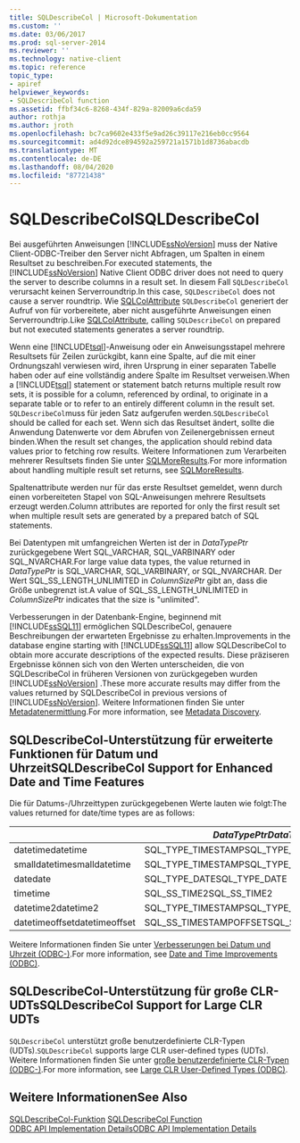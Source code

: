 ```yaml
---
title: SQLDescribeCol | Microsoft-Dokumentation
ms.custom: ''
ms.date: 03/06/2017
ms.prod: sql-server-2014
ms.reviewer: ''
ms.technology: native-client
ms.topic: reference
topic_type:
- apiref
helpviewer_keywords:
- SQLDescribeCol function
ms.assetid: ffbf34c6-8268-434f-829a-82009a6cda59
author: rothja
ms.author: jroth
ms.openlocfilehash: bc7ca9602e433f5e9ad26c39117e216eb0cc9564
ms.sourcegitcommit: ad4d92dce894592a259721a1571b1d8736abacdb
ms.translationtype: MT
ms.contentlocale: de-DE
ms.lasthandoff: 08/04/2020
ms.locfileid: "87721438"
---
```

# <a name="sqldescribecol"></a><span data-ttu-id="3657f-102">SQLDescribeCol</span><span class="sxs-lookup"><span data-stu-id="3657f-102">SQLDescribeCol</span></span>
  <span data-ttu-id="3657f-103">Bei ausgeführten Anweisungen [!INCLUDE[ssNoVersion](../../includes/ssnoversion-md.md)] muss der Native Client-ODBC-Treiber den Server nicht Abfragen, um Spalten in einem Resultset zu beschreiben.</span><span class="sxs-lookup"><span data-stu-id="3657f-103">For executed statements, the [!INCLUDE[ssNoVersion](../../includes/ssnoversion-md.md)] Native Client ODBC driver does not need to query the server to describe columns in a result set.</span></span> <span data-ttu-id="3657f-104">In diesem Fall `SQLDescribeCol` verursacht keinen Serverroundtrip.</span><span class="sxs-lookup"><span data-stu-id="3657f-104">In this case, `SQLDescribeCol` does not cause a server roundtrip.</span></span> <span data-ttu-id="3657f-105">Wie [SQLColAttribute](sqlnumresultcols.md) `SQLDescribeCol` generiert der Aufruf von für vorbereitete, aber nicht ausgeführte Anweisungen einen Serverroundtrip.</span><span class="sxs-lookup"><span data-stu-id="3657f-105">Like [SQLColAttribute](sqlnumresultcols.md), calling `SQLDescribeCol` on prepared but not executed statements generates a server roundtrip.</span></span>  
  
 <span data-ttu-id="3657f-106">Wenn eine [!INCLUDE[tsql](../../includes/tsql-md.md)]-Anweisung oder ein Anweisungsstapel mehrere Resultsets für Zeilen zurückgibt, kann eine Spalte, auf die mit einer Ordnungszahl verwiesen wird, ihren Ursprung in einer separaten Tabelle haben oder auf eine vollständig andere Spalte im Resultset verweisen.</span><span class="sxs-lookup"><span data-stu-id="3657f-106">When a [!INCLUDE[tsql](../../includes/tsql-md.md)] statement or statement batch returns multiple result row sets, it is possible for a column, referenced by ordinal, to originate in a separate table or to refer to an entirely different column in the result set.</span></span> <span data-ttu-id="3657f-107">`SQLDescribeCol`muss für jeden Satz aufgerufen werden.</span><span class="sxs-lookup"><span data-stu-id="3657f-107">`SQLDescribeCol` should be called for each set.</span></span> <span data-ttu-id="3657f-108">Wenn sich das Resultset ändert, sollte die Anwendung Datenwerte vor dem Abrufen von Zeilenergebnissen erneut binden.</span><span class="sxs-lookup"><span data-stu-id="3657f-108">When the result set changes, the application should rebind data values prior to fetching row results.</span></span> <span data-ttu-id="3657f-109">Weitere Informationen zum Verarbeiten mehrerer Resultsets finden Sie unter [SQLMoreResults](sqlmoreresults.md).</span><span class="sxs-lookup"><span data-stu-id="3657f-109">For more information about handling multiple result set returns, see [SQLMoreResults](sqlmoreresults.md).</span></span>  
  
 <span data-ttu-id="3657f-110">Spaltenattribute werden nur für das erste Resultset gemeldet, wenn durch einen vorbereiteten Stapel von SQL-Anweisungen mehrere Resultsets erzeugt werden.</span><span class="sxs-lookup"><span data-stu-id="3657f-110">Column attributes are reported for only the first result set when multiple result sets are generated by a prepared batch of SQL statements.</span></span>  
  
 <span data-ttu-id="3657f-111">Bei Datentypen mit umfangreichen Werten ist der in *DataTypePtr* zurückgegebene Wert SQL_VARCHAR, SQL_VARBINARY oder SQL_NVARCHAR.</span><span class="sxs-lookup"><span data-stu-id="3657f-111">For large value data types, the value returned in *DataTypePtr* is SQL_VARCHAR, SQL_VARBINARY, or SQL_NVARCHAR.</span></span> <span data-ttu-id="3657f-112">Der Wert SQL_SS_LENGTH_UNLIMITED in *ColumnSizePtr* gibt an, dass die Größe unbegrenzt ist.</span><span class="sxs-lookup"><span data-stu-id="3657f-112">A value of SQL_SS_LENGTH_UNLIMITED in *ColumnSizePtr* indicates that the size is "unlimited".</span></span>  
  
 <span data-ttu-id="3657f-113">Verbesserungen in der Datenbank-Engine, beginnend mit [!INCLUDE[ssSQL11](../../includes/sssql11-md.md)] ermöglichen SQLDescribeCol, genauere Beschreibungen der erwarteten Ergebnisse zu erhalten.</span><span class="sxs-lookup"><span data-stu-id="3657f-113">Improvements in the database engine starting with [!INCLUDE[ssSQL11](../../includes/sssql11-md.md)] allow SQLDescribeCol to obtain more accurate descriptions of the expected results.</span></span> <span data-ttu-id="3657f-114">Diese präziseren Ergebnisse können sich von den Werten unterscheiden, die von SQLDescribeCol in früheren Versionen von zurückgegeben wurden [!INCLUDE[ssNoVersion](../../includes/ssnoversion-md.md)] .</span><span class="sxs-lookup"><span data-stu-id="3657f-114">These more accurate results may differ from the values returned by SQLDescribeCol in previous versions of [!INCLUDE[ssNoVersion](../../includes/ssnoversion-md.md)].</span></span> <span data-ttu-id="3657f-115">Weitere Informationen finden Sie unter [Metadatenermittlung](../native-client/features/metadata-discovery.md).</span><span class="sxs-lookup"><span data-stu-id="3657f-115">For more information, see [Metadata Discovery](../native-client/features/metadata-discovery.md).</span></span>  
  
## <a name="sqldescribecol-support-for-enhanced-date-and-time-features"></a><span data-ttu-id="3657f-116">SQLDescribeCol-Unterstützung für erweiterte Funktionen für Datum und Uhrzeit</span><span class="sxs-lookup"><span data-stu-id="3657f-116">SQLDescribeCol Support for Enhanced Date and Time Features</span></span>  
 <span data-ttu-id="3657f-117">Die für Datums-/Uhrzeittypen zurückgegebenen Werte lauten wie folgt:</span><span class="sxs-lookup"><span data-stu-id="3657f-117">The values returned for date/time types are as follows:</span></span>  
  
||<span data-ttu-id="3657f-118">*DataTypePtr*</span><span class="sxs-lookup"><span data-stu-id="3657f-118">*DataTypePtr*</span></span>|<span data-ttu-id="3657f-119">*ColumnSizePtr*</span><span class="sxs-lookup"><span data-stu-id="3657f-119">*ColumnSizePtr*</span></span>|<span data-ttu-id="3657f-120">*Decimaldigitsptr*</span><span class="sxs-lookup"><span data-stu-id="3657f-120">*DecimalDigitsPtr*</span></span>|  
|-|-------------------|---------------------|------------------------|  
|<span data-ttu-id="3657f-121">datetime</span><span class="sxs-lookup"><span data-stu-id="3657f-121">datetime</span></span>|<span data-ttu-id="3657f-122">SQL_TYPE_TIMESTAMP</span><span class="sxs-lookup"><span data-stu-id="3657f-122">SQL_TYPE_TIMESTAMP</span></span>|<span data-ttu-id="3657f-123">23</span><span class="sxs-lookup"><span data-stu-id="3657f-123">23</span></span>|<span data-ttu-id="3657f-124">3</span><span class="sxs-lookup"><span data-stu-id="3657f-124">3</span></span>|  
|<span data-ttu-id="3657f-125">smalldatetime</span><span class="sxs-lookup"><span data-stu-id="3657f-125">smalldatetime</span></span>|<span data-ttu-id="3657f-126">SQL_TYPE_TIMESTAMP</span><span class="sxs-lookup"><span data-stu-id="3657f-126">SQL_TYPE_TIMESTAMP</span></span>|<span data-ttu-id="3657f-127">16</span><span class="sxs-lookup"><span data-stu-id="3657f-127">16</span></span>|<span data-ttu-id="3657f-128">0</span><span class="sxs-lookup"><span data-stu-id="3657f-128">0</span></span>|  
|<span data-ttu-id="3657f-129">date</span><span class="sxs-lookup"><span data-stu-id="3657f-129">date</span></span>|<span data-ttu-id="3657f-130">SQL_TYPE_DATE</span><span class="sxs-lookup"><span data-stu-id="3657f-130">SQL_TYPE_DATE</span></span>|<span data-ttu-id="3657f-131">10</span><span class="sxs-lookup"><span data-stu-id="3657f-131">10</span></span>|<span data-ttu-id="3657f-132">0</span><span class="sxs-lookup"><span data-stu-id="3657f-132">0</span></span>|  
|<span data-ttu-id="3657f-133">time</span><span class="sxs-lookup"><span data-stu-id="3657f-133">time</span></span>|<span data-ttu-id="3657f-134">SQL_SS_TIME2</span><span class="sxs-lookup"><span data-stu-id="3657f-134">SQL_SS_TIME2</span></span>|<span data-ttu-id="3657f-135">8, 10..16</span><span class="sxs-lookup"><span data-stu-id="3657f-135">8, 10..16</span></span>|<span data-ttu-id="3657f-136">0..7</span><span class="sxs-lookup"><span data-stu-id="3657f-136">0..7</span></span>|  
|<span data-ttu-id="3657f-137">datetime2</span><span class="sxs-lookup"><span data-stu-id="3657f-137">datetime2</span></span>|<span data-ttu-id="3657f-138">SQL_TYPE_TIMESTAMP</span><span class="sxs-lookup"><span data-stu-id="3657f-138">SQL_TYPE_TIMESTAMP</span></span>|<span data-ttu-id="3657f-139">19, 21..27</span><span class="sxs-lookup"><span data-stu-id="3657f-139">19, 21..27</span></span>|<span data-ttu-id="3657f-140">0..7</span><span class="sxs-lookup"><span data-stu-id="3657f-140">0..7</span></span>|  
|<span data-ttu-id="3657f-141">datetimeoffset</span><span class="sxs-lookup"><span data-stu-id="3657f-141">datetimeoffset</span></span>|<span data-ttu-id="3657f-142">SQL_SS_TIMESTAMPOFFSET</span><span class="sxs-lookup"><span data-stu-id="3657f-142">SQL_SS_TIMESTAMPOFFSET</span></span>|<span data-ttu-id="3657f-143">26, 28..34</span><span class="sxs-lookup"><span data-stu-id="3657f-143">26, 28..34</span></span>|<span data-ttu-id="3657f-144">0..7</span><span class="sxs-lookup"><span data-stu-id="3657f-144">0..7</span></span>|  
  
 <span data-ttu-id="3657f-145">Weitere Informationen finden Sie unter [Verbesserungen bei Datum und Uhrzeit &#40;ODBC-&#41;](../native-client-odbc-date-time/date-and-time-improvements-odbc.md).</span><span class="sxs-lookup"><span data-stu-id="3657f-145">For more information, see [Date and Time Improvements &#40;ODBC&#41;](../native-client-odbc-date-time/date-and-time-improvements-odbc.md).</span></span>  
  
## <a name="sqldescribecol-support-for-large-clr-udts"></a><span data-ttu-id="3657f-146">SQLDescribeCol-Unterstützung für große CLR-UDTs</span><span class="sxs-lookup"><span data-stu-id="3657f-146">SQLDescribeCol Support for Large CLR UDTs</span></span>  
 <span data-ttu-id="3657f-147">`SQLDescribeCol` unterstützt große benutzerdefinierte CLR-Typen (UDTs).</span><span class="sxs-lookup"><span data-stu-id="3657f-147">`SQLDescribeCol` supports large CLR user-defined types (UDTs).</span></span> <span data-ttu-id="3657f-148">Weitere Informationen finden Sie unter [große benutzerdefinierte CLR-Typen &#40;ODBC-&#41;](../native-client/odbc/large-clr-user-defined-types-odbc.md).</span><span class="sxs-lookup"><span data-stu-id="3657f-148">For more information, see [Large CLR User-Defined Types &#40;ODBC&#41;](../native-client/odbc/large-clr-user-defined-types-odbc.md).</span></span>  
  
## <a name="see-also"></a><span data-ttu-id="3657f-149">Weitere Informationen</span><span class="sxs-lookup"><span data-stu-id="3657f-149">See Also</span></span>  
 <span data-ttu-id="3657f-150">[SQLDescribeCol-Funktion](https://go.microsoft.com/fwlink/?LinkID=59338) </span><span class="sxs-lookup"><span data-stu-id="3657f-150">[SQLDescribeCol Function](https://go.microsoft.com/fwlink/?LinkID=59338) </span></span>  
 [<span data-ttu-id="3657f-151">ODBC API Implementation Details</span><span class="sxs-lookup"><span data-stu-id="3657f-151">ODBC API Implementation Details</span></span>](odbc-api-implementation-details.md)  
  
  
